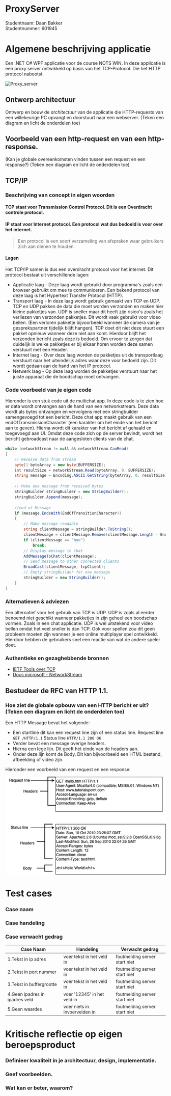 # ProxyServer

Studentnaam: Daan Bakker  
Studentnummer: 601945

# Algemene beschrijving applicatie

Een .NET C# WPF applicatie voor de course NOTS WIN.
In deze applicatie is een proxy server ontwikkeld op basis van het TCP-Protocol. Die het HTTP protocol nabootst.

![Proxy_server](https://static.packt-cdn.com/products/9781789532975/graphics/de402723-a3f2-4d4b-b290-563b7cdbc32d.png)


##  Ontwerp architectuur
Ontwerp en bouw de *architectuur* van de applicatie die HTTP-requests van een willekeurige PC opvangt en doorstuurt naar een webserver. 
(Teken een diagram en licht de onderdelen toe)

##  Voorbeeld van een http-request en van een http-response. 
(Kan je globale overeenkomsten vinden tussen een request en een response?)  (Teken een diagram en licht de onderdelen toe)


##  TCP/IP
###  Beschrijving van concept in eigen woorden
#### TCP staat voor Transmission Control Protocol. Dit is een Overdracht controle protocol.
#### IP staat voor Internet protocol. Een protocol wat dus bedoeld is voor over het internet.

> Een protocol is een soort verzameling van afspraken waar gebruikers zich aan dienen te houden.

#### Lagen
Het TCP/IP samen is dus een overdracht protocol voor het internet. Dit protocol bestaat uit verschillende lagen:
- Applicatie laag - Deze laag wordt gebruikt door programma's zoals een browser gebruikt om mee te communiceren. Een bekend protocol van deze laag is het Hypertext Transfer Protocol (HTTP).
- Transport laag - In deze laag wordt gebruik gemaakt van TCP en UDP. TCP en UDP pakken de data die moet worden verzonden en maken hier kleine pakketjes van. UDP is sneller maar dit heeft zijn risico's zoals het verliezen van verzonden pakketjes. Dit wordt vaak gebruikt voor video bellen. (Een verloren pakketje bijvoorbeeld wanneer de camera van je gesprekspartner tijdelijk blijft hangen). TCP doet dit niet deze stuurt een pakket opnieuw wanneer deze niet aan komt. Hierdoor blijft het verzonden bericht zoals deze is bedoeld. Om ervoor te zorgen dat duidelijk is welke pakketjes er bij elkaar horen worden deze samen verstuurt met een Header.
- Internet laag - Over deze laag worden de pakketjes uit de transportlaag verstuurt naar het uiteindelijk adres waar deze voor bedoeld zijn. Dit wordt gedaan aan de hand van het IP protocol.
- Netwerk laag - Op deze laag worden de pakketjes verstuurt naar het juiste apparaat die de boodschap moet ontvangen.

###  Code voorbeeld van je eigen code
Hieronder is een stuk code uit de multichat app. In deze code is te zien hoe er data wordt ontvangen aan de hand van een networkstream.
Deze data wordt als bytes ontvangen en vervolgens met een stringbuilder samengevoegd tot een bericht. Deze chat app maakt gebruik van een endOfTransmissionCharacter (een karakter om het einde van het bericht aan te geven). Hierna wordt dit karakter van het bericht af gehaald en toegevoegd aan UI. Omdat deze code zich op de server bevindt, wordt het bericht gebroadcast naar de aangesloten clients van de chat. 
```cs
while (networkStream != null && networkStream.CanRead)
{
    // Receive data from stream
    byte[] byteArray = new byte[BUFFERSIZE];
    int resultSize = networkStream.Read(byteArray, 0, BUFFERSIZE);
    string message = Encoding.ASCII.GetString(byteArray, 0, resultSize);

    // Make one message from received bytes
    StringBuilder stringBuilder = new StringBuilder();
    stringBuilder.Append(message);

    //end of Message
    if (message.EndsWith(EndOfTransitionCharacter))
    {
        // Make message readable
        string clientMessage = stringBuilder.ToString(); 
        clientMessage = clientMessage.Remove(clientMessage.Length - EndOfTransitionCharacter.Length);
        if (clientMessage == "bye")
            break;
        // Display message in chat
        AddMessageToChat(clientMessage);
        // Send message to other connected clients
        BroadCast(clientMessage, tcpClient);
        // Empty stringBuilder for new message
        stringBuilder = new StringBuilder();
    }
} 
```

###  Alternatieven & adviezen
Een alternatief voor het gebruik van TCP is UDP. UDP is zoals al eerder benoemd niet geschikt wanneer pakketjes in zijn geheel een boodschap vormen. Zoals in een chat applicatie. UDP is wel uitstekend voor video bellen omdat het veel sneller is dan TCP. Ook voor spellen zou dit geen probleem moeten zijn wanneer je een online multiplayer spel ontwikkeld. Hierdoor hebben de gebruikers snel een reactie van wat de andere speler doet. 
###  Authentieke en gezaghebbende bronnen
- [IETF Tools over TCP](https://tools.ietf.org/html/rfc793)
- [Docs microsoft - NetworkStream](https://docs.microsoft.com/en-us/dotnet/api/system.net.sockets.networkstream?view=net-5.0)


##  Bestudeer de RFC van HTTP 1.1.
###  Hoe ziet de globale opbouw van een HTTP bericht er uit? (Teken een diagram en licht de onderdelen toe)
Een HTTP Message bevat het volgende: 

- Een startline dit kan een request line zijn of een status line.
Request line
`GET /HTTP/1.1`
Status line
`HTTP/1.1 200 OK`
- Verder bevat een message overige headers.
- Hierna een lege lijn. Dit geeft het einde van de headers aan.
- Onder deze lijn komt de Body. Dit kan bijvoorbeeld een HTML bestand, afbeelding of video zijn.

Hieronder een voorbeeld van een request en een response:

![HTTP Message](http.png)

# Test cases

### Case naam
### Case handeling
### Case verwacht gedrag

| Case Naam | Handeling |  Verwacht gedrag |
|----------|----------|------|
| 1.Tekst in ip adres |  voer tekst in het veld in | foutmelding server start niet |
| 2.Tekst in port nummer | voer tekst in het veld in | foutmelding server start niet |
| 3.Tekst in buffergrootte | voer tekst in het veld in | foutmelding server start niet |
| 4.Geen ipadres in ipadres veld |  voer '12345' in het veld in | foutmelding server start niet |
| 5.Geen waardes |  voer niets in invoervelden in | foutmelding server start niet |



# Kritische reflectie op eigen beroepsproduct

### Definieer kwaliteit in je architectuur, design, implementatie. 
### Geef voorbeelden.
### Wat kan er beter, waarom? 

